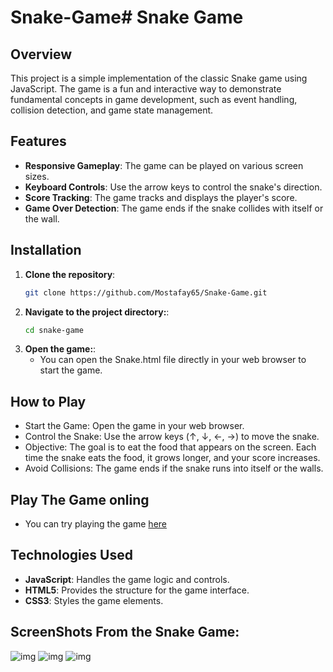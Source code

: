 # Snake-Game# Snake Game

## Overview

This project is a simple implementation of the classic Snake game using JavaScript. The game is a fun and interactive way to demonstrate fundamental concepts in game development, such as event handling, collision detection, and game state management.

## Features

- **Responsive Gameplay**: The game can be played on various screen sizes.
- **Keyboard Controls**: Use the arrow keys to control the snake's direction.
- **Score Tracking**: The game tracks and displays the player's score.
- **Game Over Detection**: The game ends if the snake collides with itself or the wall.

## Installation

1. **Clone the repository**:
   ```bash
   git clone https://github.com/Mostafay65/Snake-Game.git

2. **Navigate to the project directory:**:
   ```bash
   cd snake-game

3. **Open the game:**:
    - You can open the Snake.html file directly in your web browser to start the game.

## How to Play
- Start the Game: Open the game in your web browser.
- Control the Snake: Use the arrow keys (↑, ↓, ←, →) to move the snake.
- Objective: The goal is to eat the food that appears on the screen. Each time the snake eats the food, it grows longer, and your score increases.
- Avoid Collisions: The game ends if the snake runs into itself or the walls.

## Play The Game onling 
- You can try playing the game [here](https://mostafay65.github.io/Snake-Game/Snake.html)
## Technologies Used 
- **JavaScript**: Handles the game logic and controls.
- **HTML5**: Provides the structure for the game interface.
- **CSS3**: Styles the game elements.

## ScreenShots From the Snake Game:
![img](/resources/1.png)
![img](/resources/2.png)
![img](/resources/3.png)
